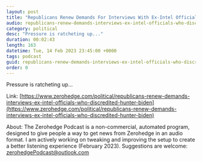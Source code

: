 ```yaml
---
layout: post
title: "Republicans Renew Demands For Interviews With Ex-Intel Officials Who Discredited Hunter Biden Laptop As 'Disinformation'"
audio: republicans-renew-demands-interviews-ex-intel-officials-who-discredited-hunter-biden-0
category: political
desc: "Pressure is ratcheting up..."
duration: 00:02:43
length: 163
datetime: Tue, 14 Feb 2023 23:45:00 +0000
tags: podcast
guid: republicans-renew-demands-interviews-ex-intel-officials-who-discredited-hunter-biden-0
order: 0
---
```

Pressure is ratcheting up...

Link: [https://www.zerohedge.com/political/republicans-renew-demands-interviews-ex-intel-officials-who-discredited-hunter-biden](https://www.zerohedge.com/political/republicans-renew-demands-interviews-ex-intel-officials-who-discredited-hunter-biden)

About: The Zerohedge Podcast is a non-commercial, automated program, designed to give people a way to get news from Zerohedge in an audio format.  I am actively working on tweaking and improving the setup to create a better listening experience (February 2023).  Suggestions are welcome: [zerohedgePodcast@outlook.com](mailto:zerohedgePodcast@outlook.com)